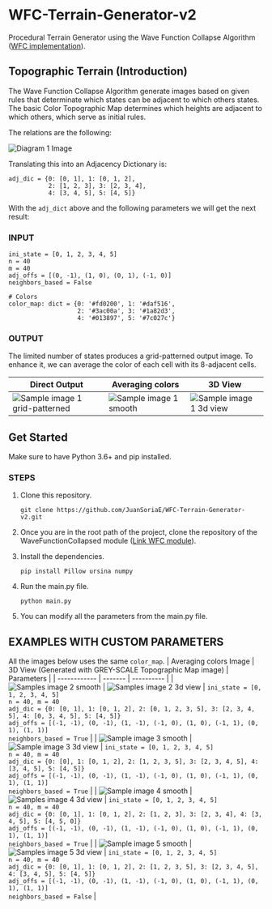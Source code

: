 # WFC-Terrain-Generator-v2

Procedural Terrain Generator using the Wave Function Collapse Algorithm ([WFC implementation](https://github.com/JuanSoriaE/WFC)).

## Topographic Terrain (Introduction)

The Wave Function Collapse Algorithm generate images based on given rules that determinate which states can be adjacent to which others states.
The basic Color Topographic Map determines which heights are adjacent to which others, which serve as initial rules.

The relations are the following:

![Diagram 1 Image](./assets/diagram1.jpeg)

Translating this into an Adjacency Dictionary is:

```
adj_dic = {0: [0, 1], 1: [0, 1, 2],
           2: [1, 2, 3], 3: [2, 3, 4],
           4: [3, 4, 5], 5: [4, 5]}
```

With the `adj_dict` above and the following parameters we will get the next result:

### INPUT

```
ini_state = [0, 1, 2, 3, 4, 5]
n = 40
m = 40
adj_offs = [(0, -1), (1, 0), (0, 1), (-1, 0)]
neighbors_based = False

# Colors
color_map: dict = {0: '#fd0200', 1: '#daf516',
                   2: '#3ac00a', 3: '#1a82d3',
                   4: '#013897', 5: '#7c027c'}
```

### OUTPUT
The limited number of states produces a grid-patterned output image. To enhance it, we can average the color of each cell with its 8-adjacent cells.

| Direct Output | Averaging colors | 3D View |
| ------------- | ---------------- | ------- |
| ![Sample image 1 grid-patterned](./samples/1-grid.jpg) | ![Sample image 1 smooth](./samples/1.jpg) | ![Sample image 1 3d view](./samples/1-3d.jpg) |

## Get Started

Make sure to have Python 3.6+ and pip installed.

### STEPS
1. Clone this repository.
    ```
    git clone https://github.com/JuanSoriaE/WFC-Terrain-Generator-v2.git
    ```

2. Once you are in the root path of the project, clone the repository of the WaveFunctionCollapsed module ([Link WFC module](https://github.com/JuanSoriaE/WFC)).

3. Install the dependencies.
    ```
    pip install Pillow ursina numpy
    ```

4. Run the main.py file.
    ```
    python main.py
    ```

5. You can modify all the parameters from the main.py file.

## EXAMPLES WITH CUSTOM PARAMETERS

All the images below uses the same `color_map`.
| Averaging colors Image | 3D View (Generated with GREY-SCALE Topographic Map image) | Parameters |
| ------------ | ------- | ---------- |
| ![Samples image 2 smooth](./samples/2.jpg) | ![Samples image 2 3d view](./samples/2-3d.jpg) | `ini_state = [0, 1, 2, 3, 4, 5]`<br>`n = 40, m = 40`<br>`adj_dic = {0: [0, 1], 1: [0, 1, 2], 2: [0, 1, 2, 3, 5], 3: [2, 3, 4, 5], 4: [0, 3, 4, 5], 5: [4, 5]}`<br>`adj_offs = [(-1, -1), (0, -1), (1, -1), (-1, 0), (1, 0), (-1, 1), (0, 1), (1, 1)]`<br>`neighbors_based = True` |
| ![Sample image 3 smooth](./samples/3.jpg) | ![Sample image 3 3d view](./samples/3-3d.jpg) | `ini_state = [0, 1, 2, 3, 4, 5]`<br>`n = 40, m = 40`<br>`adj_dic = {0: [0], 1: [0, 1, 2], 2: [1, 2, 3, 5], 3: [2, 3, 4, 5], 4: [3, 4, 5], 5: [4, 5]}`<br>`adj_offs = [(-1, -1), (0, -1), (1, -1), (-1, 0), (1, 0), (-1, 1), (0, 1), (1, 1)]`<br>`neighbors_based = True` |
| ![Sample image 4 smooth](./samples/4.jpg) | ![Samples image 4 3d view](./samples/4-3d.jpg) | `ini_state = [0, 1, 2, 3, 4, 5]`<br>`n = 40, m = 40`<br>`adj_dic = {0: [0, 1], 1: [0, 1, 2], 2: [1, 2, 3], 3: [2, 3, 4], 4: [3, 4, 5], 5: [4, 5, 0]}`<br>`adj_offs = [(-1, -1), (0, -1), (1, -1), (-1, 0), (1, 0), (-1, 1), (0, 1), (1, 1)]`<br>`neighbors_based = True` |
| ![Sample image 5 smooth](./samples/5.jpg) | ![Samples image 5 3d view](./samples/5-3d.jpg) | `ini_state = [0, 1, 2, 3, 4, 5]`<br>`n = 40, m = 40`<br>`adj_dic = {0: [0, 1], 1: [0, 1, 2], 2: [1, 2, 3, 5], 3: [2, 3, 4, 5], 4: [3, 4, 5], 5: [4, 5]}`<br>`adj_offs = [(-1, -1), (0, -1), (1, -1), (-1, 0), (1, 0), (-1, 1), (0, 1), (1, 1)]`<br>`neighbors_based = False` |
